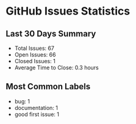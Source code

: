 # GitHub Issues Statistics

## Last 30 Days Summary
- Total Issues: 67
- Open Issues: 66
- Closed Issues: 1
- Average Time to Close: 0.3 hours

## Most Common Labels
- bug: 1
- documentation: 1
- good first issue: 1
